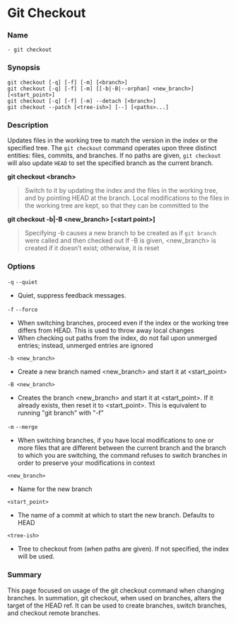 # Git Checkout

### Name
```
- git checkout
```

### Synopsis
```
git checkout [-q] [-f] [-m] [<branch>]
git checkout [-q] [-f] [-m] [[-b|-B|--orphan] <new_branch>] [<start_point>]
git checkout [-q] [-f] [-m] --detach [<branch>]
git checkout --patch [<tree-ish>] [--] [<paths>...]
```

### Description
Updates files in the working tree to match the version in the index or the specified tree. The `git checkout` command operates upon three distinct entities: files, commits, and branches. If no paths are given, `git checkout` will also update `HEAD` to set the specified branch as the current branch.

**git checkout \<branch\>**
> Switch to it by updating the index and the files in the working tree, and by pointing HEAD at the branch. Local modifications to the files in the working tree are kept, so that they can be committed to the <branch>

**git checkout -b|-B \<new_branch\> [\<start point\>]**
> Specifying -b causes a new branch to be created as if `git branch` were called and then checked out
> If -B is given, <new_branch> is created if it doesn’t exist; otherwise, it is reset

### Options
`-q`
`--quiet`
- Quiet, suppress feedback messages.

`-f`
`--force`
- When switching branches, proceed even if the index or the working tree differs from HEAD. This is used to throw away local changes
- When checking out paths from the index, do not fail upon unmerged entries; instead, unmerged entries are ignored

`-b <new_branch>`
- Create a new branch named <new_branch> and start it at <start_point>

`-B <new_branch>`
- Creates the branch <new_branch> and start it at <start_point>. If it already exists, then reset it to <start_point>. This is equivalent to running "git branch" with "-f"

`-m`
`--merge`
- When switching branches, if you have local modifications to one or more files that are different between the current branch and the branch to which you are switching, the command refuses to switch branches in order to preserve your modifications in context

`<new_branch>`
- Name for the new branch

`<start_point>`
- The name of a commit at which to start the new branch. Defaults to HEAD

`<tree-ish>`
- Tree to checkout from (when paths are given). If not specified, the index will be used.

### Summary
This page focused on usage of the git checkout command when changing branches. In summation, git checkout, when used on branches, alters the target of the HEAD ref. It can be used to create branches, switch branches, and checkout remote branches. 